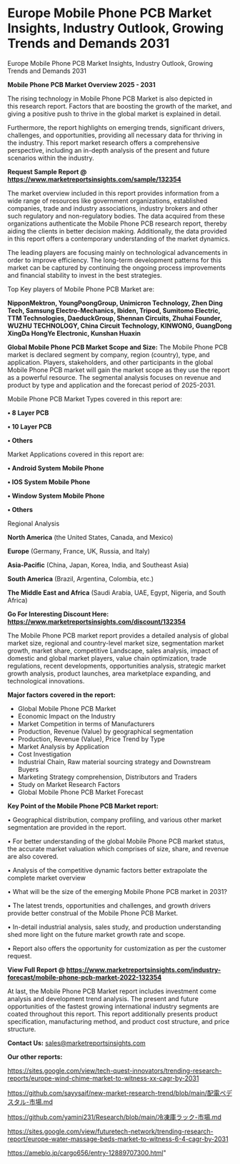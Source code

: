 # Europe Mobile Phone PCB Market Insights, Industry Outlook, Growing Trends and Demands 2031
 Europe Mobile Phone PCB Market Insights, Industry Outlook, Growing Trends and Demands 2031

<Strong> Mobile Phone PCB Market Overview 2025 - 2031</strong>

The rising technology in Mobile Phone PCB Market is also depicted in this research report. Factors that are boosting the growth of the market, and giving a positive push to thrive in the global market is explained in detail.

Furthermore, the report highlights on emerging trends, significant drivers, challenges, and opportunities, providing all necessary data for thriving in the industry. This report market research offers a comprehensive perspective, including an in-depth analysis of the present and future scenarios within the industry.

<strong>Request Sample Report @ <a href=https://www.marketreportsinsights.com/sample/132354>https://www.marketreportsinsights.com/sample/132354</a></strong>

The market overview included in this report provides information from a wide range of resources like government organizations, established companies, trade and industry associations, industry brokers and other such regulatory and non-regulatory bodies. The data acquired from these organizations authenticate the Mobile Phone PCB research report, thereby aiding the clients in better decision making. Additionally, the data provided in this report offers a contemporary understanding of the market dynamics.

The leading players are focusing mainly on technological advancements in order to improve efficiency. The long-term development patterns for this market can be captured by continuing the ongoing process improvements and financial stability to invest in the best strategies.

Top Key players of Mobile Phone PCB Market are:

<strong>NipponMektron, YoungPoongGroup, Unimicron Technology, Zhen Ding Tech, Samsung Electro-Mechanics, Ibiden, Tripod, Sumitomo Electric, TTM Technologies, DaeduckGroup, Shennan Circuits, Zhuhai Founder, WUZHU TECHNOLOGY, China Circuit Technology, KINWONG, GuangDong XingDa HongYe Electronic, Kunshan Huaxin</strong>

<strong><b>Global Mobile Phone PCB Market Scope and Size:</b></strong>
The Mobile Phone PCB market is declared segment by company, region (country), type, and application. Players, stakeholders, and other participants in the global Mobile Phone PCB market will gain the market scope as they use the report as a powerful resource. The segmental analysis focuses on revenue and product by type and application and the forecast period of 2025-2031.

Mobile Phone PCB Market Types covered in this report are:

<strong>• 8 Layer PCB

• 10 Layer PCB

• Others</strong>

Market Applications covered in this report are:

<strong>• Android System Mobile Phone

• IOS System Mobile Phone

• Window System Mobile Phone

• Others</strong> 

Regional Analysis

<strong>North America</strong> (the United States, Canada, and Mexico)

<strong>Europe</strong> (Germany, France, UK, Russia, and Italy)

<strong>Asia-Pacific</strong> (China, Japan, Korea, India, and Southeast Asia)

<strong>South America</strong> (Brazil, Argentina, Colombia, etc.)

<strong>The Middle East and Africa</strong> (Saudi Arabia, UAE, Egypt, Nigeria, and South Africa)

<strong>Go For Interesting Discount Here: <a href=https://www.marketreportsinsights.com/discount/132354>https://www.marketreportsinsights.com/discount/132354</a></strong>

The Mobile Phone PCB market report provides a detailed analysis of global market size, regional and country-level market size, segmentation market growth, market share, competitive Landscape, sales analysis, impact of domestic and global market players, value chain optimization, trade regulations, recent developments, opportunities analysis, strategic market growth analysis, product launches, area marketplace expanding, and technological innovations.

<strong><b>Major factors covered in the report:</b></strong>
<ul>
  <li>Global Mobile Phone PCB Market </li>
  <li>Economic Impact on the Industry</li>
  <li>Market Competition in terms of Manufacturers</li>
  <li>Production, Revenue (Value) by geographical segmentation</li>
  <li>Production, Revenue (Value), Price Trend by Type</li>
  <li>Market Analysis by Application</li>
  <li>Cost Investigation</li>
  <li>Industrial Chain, Raw material sourcing strategy and Downstream Buyers</li>
  <li>Marketing Strategy comprehension, Distributors and Traders</li>
  <li>Study on Market Research Factors</li>
  <li>Global Mobile Phone PCB Market Forecast</li>
</ul>

<strong><b>Key Point of the Mobile Phone PCB Market report:</b></strong>

• Geographical distribution, company profiling, and various other market segmentation are provided in the report.

• For better understanding of the global Mobile Phone PCB market status, the accurate market valuation which comprises of size, share, and revenue are also covered.

• Analysis of the competitive dynamic factors better extrapolate the complete market overview

• What will be the size of the emerging Mobile Phone PCB market in 2031?

• The latest trends, opportunities and challenges, and growth drivers provide better construal of the Mobile Phone PCB Market.

• In-detail industrial analysis, sales study, and production understanding shed more light on the future market growth rate and scope.

• Report also offers the opportunity for customization as per the customer request.

<strong><b>View Full Report @ <a href=https://www.marketreportsinsights.com/industry-forecast/mobile-phone-pcb-market-2022-132354>https://www.marketreportsinsights.com/industry-forecast/mobile-phone-pcb-market-2022-132354</a></b></strong>


At last, the Mobile Phone PCB Market report includes investment come analysis and development trend analysis. The present and future opportunities of the fastest growing international industry segments are coated throughout this report. This report additionally presents product specification, manufacturing method, and product cost structure, and price structure.

<strong>Contact Us:</strong>
sales@marketreportsinsights.com

<strong>Our other reports:</strong>

<a href=https://sites.google.com/view/tech-quest-innovators/trending-research-reports/europe-wind-chime-market-to-witness-xx-cagr-by-2031>https://sites.google.com/view/tech-quest-innovators/trending-research-reports/europe-wind-chime-market-to-witness-xx-cagr-by-2031</a>

<a href=https://github.com/sayysaif/new-market-research-trend/blob/main/配電ペデスタル-市場.md>https://github.com/sayysaif/new-market-research-trend/blob/main/配電ペデスタル-市場.md</a>

<a href=https://github.com/yamini231/Research/blob/main/冷凍庫ラック-市場.md>https://github.com/yamini231/Research/blob/main/冷凍庫ラック-市場.md</a>

<a href=https://sites.google.com/view/futuretech-network/trending-research-report/europe-water-massage-beds-market-to-witness-6-4-cagr-by-2031>https://sites.google.com/view/futuretech-network/trending-research-report/europe-water-massage-beds-market-to-witness-6-4-cagr-by-2031</a>

<a href=https://ameblo.jp/cargo656/entry-12889707300.html>https://ameblo.jp/cargo656/entry-12889707300.html</a>"
